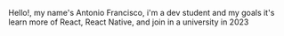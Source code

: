 Hello!, my name's Antonio Francisco, i'm a dev student and my goals it's learn more of React, React Native, and join in a university in 2023
